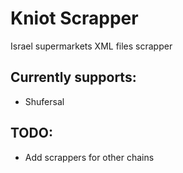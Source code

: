 # Kniot Scrapper

Israel supermarkets XML files scrapper

## Currently supports:
* Shufersal

## TODO:
* Add scrappers for other chains